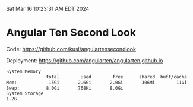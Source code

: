 Sat Mar 16 10:23:31 AM EDT 2024

# Angular Ten Second Look

Code: https://github.com/kusl/angulartensecondlook

Deployment: https://github.com/angularten/angularten.github.io

```bash
System Memory
               total        used        free      shared  buff/cache   available
Mem:            15Gi       2.6Gi       2.0Gi       306Mi        11Gi        12Gi
Swap:          8.0Gi       768Ki       8.0Gi
System Storage
1.2G	.
```
